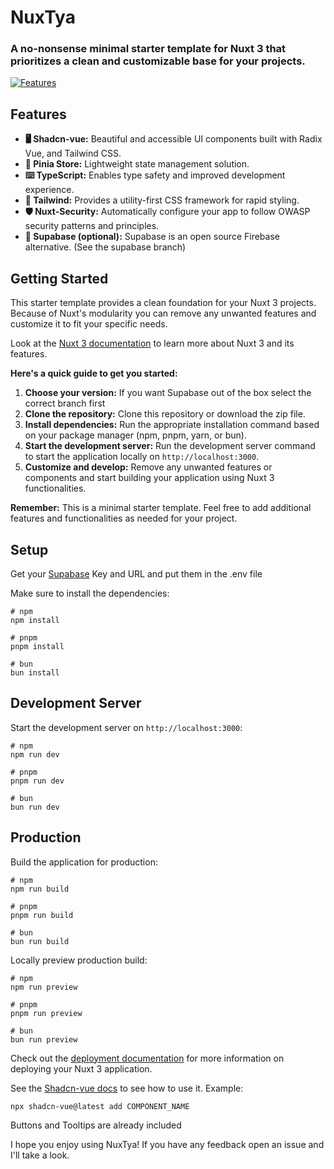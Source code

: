 
# NuxTya

### A no-nonsense minimal starter template for Nuxt 3 that prioritizes a clean and customizable base for your projects.
[![Features](https://skillicons.dev/icons?i=nuxt,pinia,typescript,tailwind,supabase,bun)](https://nuxtya.tya.design/)

## Features 

-   **🖥️ Shadcn-vue:** Beautiful and accessible UI components built with Radix Vue, and Tailwind CSS.
-   **🍍 Pinia Store:** Lightweight state management solution. 
-   **⌨️ TypeScript:** Enables type safety and improved development experience.
-   **💨 Tailwind:** Provides a utility-first CSS framework for rapid styling.
-   **🛡️ Nuxt-Security:** Automatically configure your app to follow OWASP security patterns and principles.
-   **💾 Supabase (optional):** Supabase is an open source Firebase alternative. (See the supabase branch)

## Getting Started

This starter template provides a clean foundation for your Nuxt 3 projects. Because of Nuxt's modularity you can remove any unwanted features and customize it to fit your specific needs.

Look at the [Nuxt 3 documentation](https://nuxt.com/docs/getting-started/introduction) to learn more about Nuxt 3 and its features.

**Here's a quick guide to get you started:**

1.  **Choose your version:** If you want Supabase out of the box select the correct branch first
2.  **Clone the repository:** Clone this repository or download the zip file.
4.  **Install dependencies:** Run the appropriate installation command based on your package manager (npm, pnpm, yarn, or bun).
6.  **Start the development server:** Run the development server command to start the application locally on `http://localhost:3000`.
8.  **Customize and develop:** Remove any unwanted features or components and start building your application using Nuxt 3 functionalities.

**Remember:** This is a minimal starter template. Feel free to add additional features and functionalities as needed for your project.

## Setup

Get your [Supabase](https://supabase.com/docs/guides/getting-started/quickstarts/nuxtjs) Key and URL and put them in the .env file

Make sure to install the dependencies:

```
# npm
npm install

# pnpm
pnpm install

# bun
bun install

```


## Development Server

Start the development server on `http://localhost:3000`:

```
# npm
npm run dev

# pnpm
pnpm run dev

# bun
bun run dev

```

## Production

Build the application for production:

```
# npm
npm run build

# pnpm
pnpm run build

# bun
bun run build

```

Locally preview production build:

```
# npm
npm run preview

# pnpm
pnpm run preview

# bun
bun run preview

```


Check out the [deployment documentation](https://nuxt.com/docs/getting-started/deployment) for more information on deploying your Nuxt 3 application.

See the [Shadcn-vue docs](https://www.shadcn-vue.com/docs/introduction.html) to see how to use it.
Example: 
```
npx shadcn-vue@latest add COMPONENT_NAME
```
Buttons and Tooltips are already included

I hope you enjoy using NuxTya! If you have any feedback open an issue and I'll take a look.
